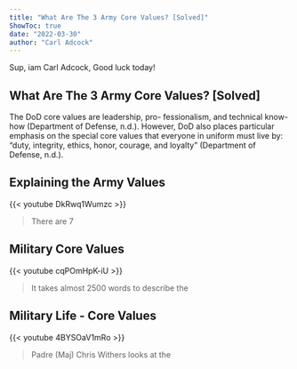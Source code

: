 ```yaml
---
title: "What Are The 3 Army Core Values? [Solved]"
ShowToc: true 
date: "2022-03-30"
author: "Carl Adcock" 
---
```


Sup, iam Carl Adcock, Good luck today!
## What Are The 3 Army Core Values? [Solved]
The DoD core values are leadership, pro- fessionalism, and technical know-how (Department of Defense, n.d.). However, DoD also places particular emphasis on the special core values that everyone in uniform must live by: “duty, integrity, ethics, honor, courage, and loyalty” (Department of Defense, n.d.).

## Explaining the Army Values
{{< youtube DkRwq1Wumzc >}}
>There are 7 

## Military Core Values
{{< youtube cqPOmHpK-iU >}}
>It takes almost 2500 words to describe the 

## Military Life - Core Values
{{< youtube 4BYSOaV1mRo >}}
>Padre (Maj) Chris Withers looks at the 


